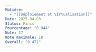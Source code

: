 ```yaml
---
Matiére:
  - "[[Déploiement et Virtualisation]]"
Date: 2025-04-03
Status: Finis
Pourcentage: "0.944"
Note: 17
Note maximale: 18
Overall: "0.472"
---
```

